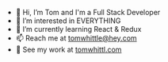 - 👋 Hi, I’m Tom and I'm a Full Stack Developer
- 👀 I’m interested in EVERYTHING 
- 🌱 I’m currently learning React & Redux
- 📫 Reach me at tomwhittle@hey.com
- 👾 See my work at <a href="https://tomwhittl.com/" target="_blank">tomwhittl.com</a> 
